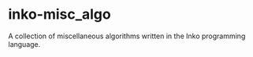 # inko-misc_algo

A collection of miscellaneous algorithms written in the Inko programming language.
